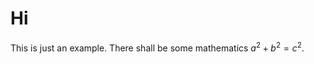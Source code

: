 <script type="text/javascript" src="http://cdn.mathjax.org/mathjax/latest/MathJax.js?config=TeX-AMS-MML_HTMLorMML"></script>

# Hi

This is just an example. There shall be some mathematics $a^2 + b^2 = c^2$.
